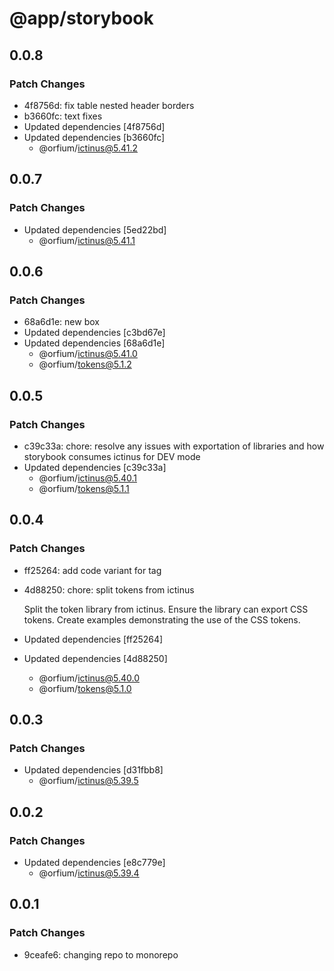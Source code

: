# @app/storybook

## 0.0.8

### Patch Changes

- 4f8756d: fix table nested header borders
- b3660fc: text fixes
- Updated dependencies [4f8756d]
- Updated dependencies [b3660fc]
  - @orfium/ictinus@5.41.2

## 0.0.7

### Patch Changes

- Updated dependencies [5ed22bd]
  - @orfium/ictinus@5.41.1

## 0.0.6

### Patch Changes

- 68a6d1e: new box
- Updated dependencies [c3bd67e]
- Updated dependencies [68a6d1e]
  - @orfium/ictinus@5.41.0
  - @orfium/tokens@5.1.2

## 0.0.5

### Patch Changes

- c39c33a: chore: resolve any issues with exportation of libraries and how storybook consumes ictinus for DEV mode
- Updated dependencies [c39c33a]
  - @orfium/ictinus@5.40.1
  - @orfium/tokens@5.1.1

## 0.0.4

### Patch Changes

- ff25264: add code variant for tag
- 4d88250: chore: split tokens from ictinus

  Split the token library from ictinus.
  Ensure the library can export CSS tokens.
  Create examples demonstrating the use of the CSS tokens.

- Updated dependencies [ff25264]
- Updated dependencies [4d88250]
  - @orfium/ictinus@5.40.0
  - @orfium/tokens@5.1.0

## 0.0.3

### Patch Changes

- Updated dependencies [d31fbb8]
  - @orfium/ictinus@5.39.5

## 0.0.2

### Patch Changes

- Updated dependencies [e8c779e]
  - @orfium/ictinus@5.39.4

## 0.0.1

### Patch Changes

- 9ceafe6: changing repo to monorepo
